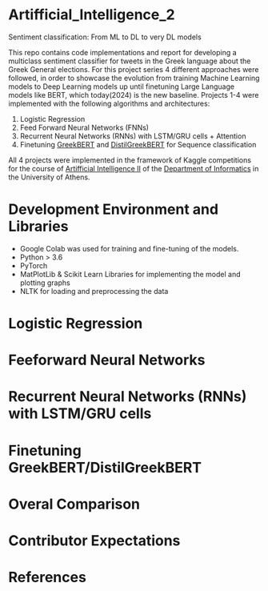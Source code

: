 # Artifficial_Intelligence_2
Sentiment classification: From ML to DL to very DL models

This repo contains code implementations and report for developing a multiclass sentiment classifier for tweets in the Greek language about the Greek General elections. For this project series 4 different approaches were followed, in order to showcase the evolution from training Machine Learning models to Deep Learning models up until finetuning Large Language models like BERT, which today(2024) is the new baseline. Projects 1-4 were implemented with the following algorithms and architectures:

1. Logistic Regression
2. Feed Forward Neural Networks (FNNs)
3. Recurrent Neural Networks (RNNs) with LSTM/GRU cells + Attention
4. Finetuning [GreekBERT](https://huggingface.co/nlpaueb/bert-base-greek-uncased-v1) and [DistilGreekBERT](https://huggingface.co/EftychiaKarav/DistilGREEK-BERT) for Sequence classification

All 4 projects were implemented in the framework of Kaggle competitions for the course of [Artifficial Intelligence II](https://www.di.uoa.gr/civis/courses/C02) of the 
[Department of Informatics](https://www.di.uoa.gr/en) in the University of Athens.

# Development Environment and Libraries
- Google Colab was used for training and fine-tuning of the models.
- Python > 3.6
- PyTorch
- MatPlotLib & Scikit Learn Libraries for implementing the model and plotting graphs
- NLTK for loading and preprocessing the data

# Logistic Regression

# Feeforward Neural Networks

# Recurrent Neural Networks (RNNs) with LSTM/GRU cells

# Finetuning GreekBERT/DistilGreekBERT 

# Overal Comparison

# Contributor Expectations 

# References

